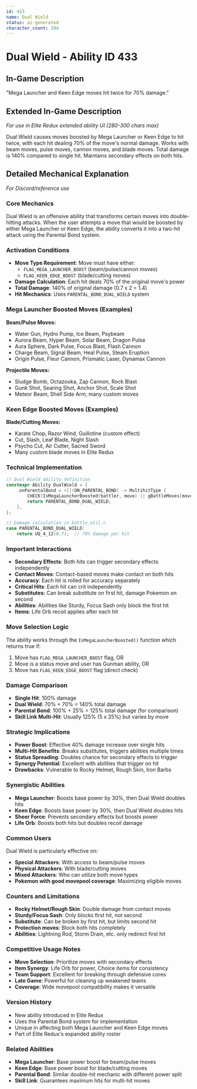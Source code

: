 ```yaml
---
id: 433
name: Dual Wield
status: ai-generated
character_count: 294
---
```


# Dual Wield - Ability ID 433

## In-Game Description
"Mega Launcher and Keen Edge moves hit twice for 70% damage."

## Extended In-Game Description
*For use in Elite Redux extended ability UI (280-300 chars max)*

Dual Wield causes moves boosted by Mega Launcher or Keen Edge to hit twice, with each hit dealing 70% of the move's normal damage. Works with beam moves, pulse moves, cannon moves, and blade moves. Total damage is 140% compared to single hit. Maintains secondary effects on both hits.

## Detailed Mechanical Explanation
*For Discord/reference use*

### Core Mechanics
Dual Wield is an offensive ability that transforms certain moves into double-hitting attacks. When the user attempts a move that would be boosted by either Mega Launcher or Keen Edge, the ability converts it into a two-hit attack using the Parental Bond system.

### Activation Conditions
- **Move Type Requirement**: Move must have either:
  - `FLAG_MEGA_LAUNCHER_BOOST` (beam/pulse/cannon moves)
  - `FLAG_KEEN_EDGE_BOOST` (blade/cutting moves)
- **Damage Calculation**: Each hit deals 70% of the original move's power
- **Total Damage**: 140% of original damage (0.7 x 2 = 1.4)
- **Hit Mechanics**: Uses `PARENTAL_BOND_DUAL_WIELD` system

### Mega Launcher Boosted Moves (Examples)
**Beam/Pulse Moves:**
- Water Gun, Hydro Pump, Ice Beam, Psybeam
- Aurora Beam, Hyper Beam, Solar Beam, Dragon Pulse
- Aura Sphere, Dark Pulse, Focus Blast, Flash Cannon
- Charge Beam, Signal Beam, Heal Pulse, Steam Eruption
- Origin Pulse, Fleur Cannon, Prismatic Laser, Dynamax Cannon

**Projectile Moves:**
- Sludge Bomb, Octazooka, Zap Cannon, Rock Blast
- Gunk Shot, Searing Shot, Anchor Shot, Scale Shot
- Meteor Beam, Shell Side Arm, many custom moves

### Keen Edge Boosted Moves (Examples)
**Blade/Cutting Moves:**
- Karate Chop, Razor Wind, Guillotine (custom effect)
- Cut, Slash, Leaf Blade, Night Slash
- Psycho Cut, Air Cutter, Sacred Sword
- Many custom blade moves in Elite Redux

### Technical Implementation
```c
// Dual Wield ability definition
constexpr Ability DualWield = {
    .onParentalBond = +[](ON_PARENTAL_BOND) -> MultihitType {
        CHECK(IsMegaLauncherBoosted(battler, move) || gBattleMoves[move].flags & FLAG_KEEN_EDGE_BOOST);
        return PARENTAL_BOND_DUAL_WIELD;
    },
};

// Damage calculation in battle_util.c
case PARENTAL_BOND_DUAL_WIELD:
    return UQ_4_12(0.7);  // 70% damage per hit
```

### Important Interactions
- **Secondary Effects**: Both hits can trigger secondary effects independently
- **Contact Moves**: Contact-based moves make contact on both hits
- **Accuracy**: Each hit is rolled for accuracy separately
- **Critical Hits**: Each hit can crit independently
- **Substitutes**: Can break substitute on first hit, damage Pokemon on second
- **Abilities**: Abilities like Sturdy, Focus Sash only block the first hit
- **Items**: Life Orb recoil applies after each hit

### Move Selection Logic
The ability works through the `IsMegaLauncherBoosted()` function which returns true if:
1. Move has `FLAG_MEGA_LAUNCHER_BOOST` flag, OR
2. Move is a status move and user has Gunman ability, OR
3. Move has `FLAG_KEEN_EDGE_BOOST` flag (direct check)

### Damage Comparison
- **Single Hit**: 100% damage
- **Dual Wield**: 70% + 70% = 140% total damage
- **Parental Bond**: 100% + 25% = 125% total damage (for comparison)
- **Skill Link Multi-Hit**: Usually 125% (5 x 25%) but varies by move

### Strategic Implications
- **Power Boost**: Effective 40% damage increase over single hits
- **Multi-Hit Benefits**: Breaks substitutes, triggers abilities multiple times
- **Status Spreading**: Doubles chance for secondary effects to trigger
- **Synergy Potential**: Excellent with abilities that trigger on hit
- **Drawbacks**: Vulnerable to Rocky Helmet, Rough Skin, Iron Barbs

### Synergistic Abilities
- **Mega Launcher**: Boosts base power by 30%, then Dual Wield doubles hits
- **Keen Edge**: Boosts base power by 30%, then Dual Wield doubles hits
- **Sheer Force**: Prevents secondary effects but boosts power
- **Life Orb**: Boosts both hits but doubles recoil damage

### Common Users
Dual Wield is particularly effective on:
- **Special Attackers**: With access to beam/pulse moves
- **Physical Attackers**: With blade/cutting moves
- **Mixed Attackers**: Who can utilize both move types
- **Pokemon with good movepool coverage**: Maximizing eligible moves

### Counters and Limitations
- **Rocky Helmet/Rough Skin**: Double damage from contact moves
- **Sturdy/Focus Sash**: Only blocks first hit, not second
- **Substitute**: Can be broken by first hit, but limits second hit
- **Protection moves**: Block both hits completely
- **Abilities**: Lightning Rod, Storm Drain, etc. only redirect first hit

### Competitive Usage Notes
- **Move Selection**: Prioritize moves with secondary effects
- **Item Synergy**: Life Orb for power, Choice items for consistency
- **Team Support**: Excellent for breaking through defensive cores
- **Late Game**: Powerful for cleaning up weakened teams
- **Coverage**: Wide movepool compatibility makes it versatile

### Version History
- New ability introduced in Elite Redux
- Uses the Parental Bond system for implementation
- Unique in affecting both Mega Launcher and Keen Edge moves
- Part of Elite Redux's expanded ability roster

### Related Abilities
- **Mega Launcher**: Base power boost for beam/pulse moves
- **Keen Edge**: Base power boost for blade/cutting moves
- **Parental Bond**: Similar double-hit mechanic with different power split
- **Skill Link**: Guarantees maximum hits for multi-hit moves